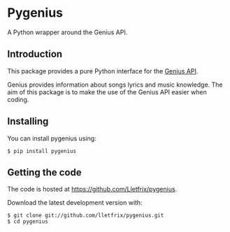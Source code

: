 # Pygenius

A Python wrapper around the Genius API.

## Introduction

This package provides a pure Python interface for the [Genius API](https://docs.genius.com/).

Genius provides information about songs lyrics and music knowledge. The aim of this package is to make the use of the Genius API easier when coding.

## Installing

You can install pygenius using:

    $ pip install pygenius

## Getting the code

The code is hosted at https://github.com/Lletfrix/pygenius.

Download the latest development version with:

    $ git clone git://github.com/lletfrix/pygenius.git
    $ cd pygenius
